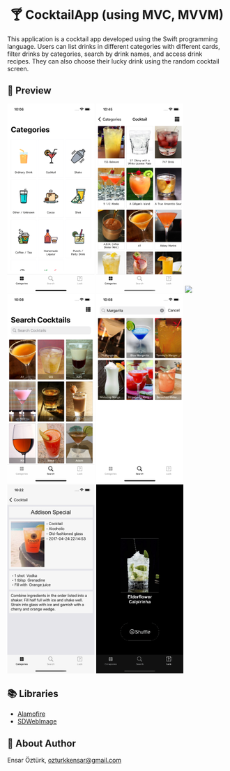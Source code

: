 <h1 align="center">🍸 CocktailApp (using MVC, MVVM)</h1>
 
This application is a cocktail app developed using the Swift programming language. Users can list drinks in different categories with different cards, filter drinks by categories, search by drink names, and access drink recipes.
They can also choose their lucky drink using the random cocktail screen.

## 🔎 Preview

<p float="left">
  <img src="https://github.com/EnsarOzturk/CocktailApp/blob/mvvm/Screenshot/Categories.png" width="200" />
  <img src="https://github.com/EnsarOzturk/CocktailApp/blob/mvvm/Screenshot/List.png" width="200" /> 
  <img src="https://github.com/EnsarOzturk/CocktailApp/blob/mvvm/Screenshot/ListBigCard" width="200"/>
  <img src="https://github.com/EnsarOzturk/CocktailApp/blob/mvvm/Screenshot/Search.png" width="200" />
  <img src="https://github.com/EnsarOzturk/CocktailApp/blob/mvvm/Screenshot/Searching.png" width="200" />
  <img src="https://github.com/EnsarOzturk/CocktailApp/blob/mvvm/Screenshot/Detail.png" width="200" />
  <img src="https://github.com/EnsarOzturk/CocktailApp/blob/mvvm/Screenshot/Random.gif" width="200" />
</p>

## 📚 Libraries
- [Alamofire](https://github.com/Alamofire/Alamofire)
- [SDWebImage](https://github.com/SDWebImage/SDWebImage)


## 👤 About Author
Ensar Öztürk, [ozturkkensar@gmail.com](mailto:ozturkkensar@gmail.com)
